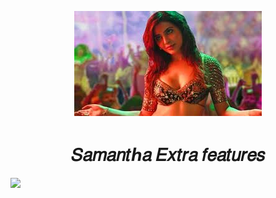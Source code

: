 
<p align="center">
  <img src="assets/SAMANTHA.png" alt="SAMANTHA.png">
</p>
<h1 align="center">
  <b>𝑆𝑎𝑚𝑎𝑛𝑡ℎ𝑎 𝐸𝑥𝑡𝑟𝑎 𝑓𝑒𝑎𝑡𝑢𝑟𝑒𝑠</b>
</h1>

<p><a href="https://telegram.dog/XTZ_HerokuBot?start=QVRISUYtRUZYL1NhbWFudGhhLUV4dHJhLUZlYXR1cmVzIG1haW4"> <img src="https://img.shields.io/badge/Deploy%20To%20Heroku-blueviolet?style=for-the-badge&logo=heroku" width="200""/></a></p>






